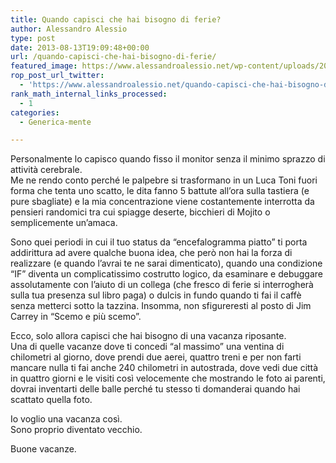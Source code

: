 ```yaml
---
title: Quando capisci che hai bisogno di ferie?
author: Alessandro Alessio
type: post
date: 2013-08-13T19:09:48+00:00
url: /quando-capisci-che-hai-bisogno-di-ferie/
featured_image: https://www.alessandroalessio.net/wp-content/uploads/2013/08/buone-vacanze-213x146.jpg
rop_post_url_twitter:
  - 'https://www.alessandroalessio.net/quando-capisci-che-hai-bisogno-di-ferie/?utm_source=ReviveOldPost&utm_medium=social&utm_campaign=ReviveOldPost'
rank_math_internal_links_processed:
  - 1
categories:
  - Generica-mente

---
```

Personalmente lo capisco quando fisso il monitor senza il minimo sprazzo di attività cerebrale.  
Me ne rendo conto perché le palpebre si trasformano in un Luca Toni fuori forma che tenta uno scatto, le dita fanno 5 battute all&#8217;ora sulla tastiera (e pure sbagliate) e la mia concentrazione viene costantemente interrotta da pensieri randomici tra cui spiagge deserte, bicchieri di Mojito o semplicemente un&#8217;amaca.

Sono quei periodi in cui il tuo status da &#8220;encefalogramma piatto&#8221; ti porta addirittura ad avere qualche buona idea, che però non hai la forza di realizzare (e quando l&#8217;avrai te ne sarai dimenticato), quando una condizione &#8220;IF&#8221; diventa un complicatissimo costrutto logico, da esaminare e debuggare assolutamente con l&#8217;aiuto di un collega (che fresco di ferie si interrogherà sulla tua presenza sul libro paga) o dulcis in fundo quando ti fai il caffè senza metterci sotto la tazzina. Insomma, non sfigureresti al posto di Jim Carrey in &#8220;Scemo e più scemo&#8221;.

Ecco, solo allora capisci che hai bisogno di una vacanza riposante.  
Una di quelle vacanze dove ti concedi &#8220;al massimo&#8221; una ventina di chilometri al giorno, dove prendi due aerei, quattro treni e per non farti mancare nulla ti fai anche 240 chilometri in autostrada, dove vedi due città in quattro giorni e le visiti così velocemente che mostrando le foto ai parenti, dovrai inventarti delle balle perché tu stesso ti domanderai quando hai scattato quella foto.

Io voglio una vacanza così.  
Sono proprio diventato vecchio.

Buone vacanze.